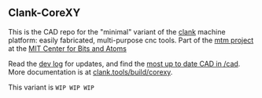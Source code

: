 ## Clank-CoreXY

This is the CAD repo for the "minimal" variant of the [clank](https://clank.tools) machine platform: easily fabricated, multi-purpose cnc tools. Part of the [mtm project](mtm.cba.mit.edu) at the [MIT Center for Bits and Atoms](cba.mit.edu)

Read the [dev log](log/clank-corexy-log.md) for updates, and find the [most up to date CAD in /cad](cad). More documentation is at [clank.tools/build/corexy](https://clank.tools/build/corexy). 

This variant is `WIP WIP WIP`